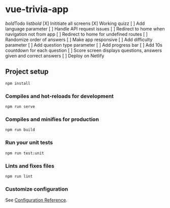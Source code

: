 # vue-trivia-app

*bold*Todo list*bold*
[X] Inititiate all screens
[X] Working quizz
[ ] Add language parameter
[ ] Handle API request issues
[ ] Redirect to home when navigation not from app
[ ] Redirect to home for undefined routes
[ ] Randomize order of answers
[ ] Make app responsive
[ ] Add difficulty parameter
[ ] Add question type parameter
[ ] Add progress bar
[ ] Add 10s countdown for each question
[ ] Score screen displays questions, answers given and correct answers
[ ] Deploy on Netlify



## Project setup
```
npm install
```

### Compiles and hot-reloads for development
```
npm run serve
```

### Compiles and minifies for production
```
npm run build
```

### Run your unit tests
```
npm run test:unit
```

### Lints and fixes files
```
npm run lint
```

### Customize configuration
See [Configuration Reference](https://cli.vuejs.org/config/).
